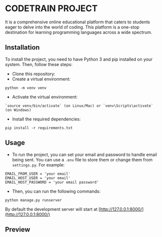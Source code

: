# CODETRAIN PROJECT

It is a comprehensive online educational platform that caters to students eager to delve into the world of coding. This platform is a one-stop destination for learning programming languages across a wide spectrum. 


## Installation

To install the project, you need to have Python 3 and pip installed on your system. Then, follow these steps:

- Clone this repository: 
- Create a virtual environment: 
```
python -m venv venv
```
- Activate the virtual environment: 
```
`source venv/bin/activate` (on Linux/Mac) or `venv\Scripts\activate` (on Windows)
```
- Install the required dependencies: 
```
pip install -r requirements.txt
```

## Usage

- To run the project, you can set your email and password to handle email being sent. You can use a `.env` file to store them or change them from `settings.py`. For example:

```
EMAIL_FROM_USER = 'your email'
EMAIL_HOST_USER = 'your email'
EMAIL_HOST_PASSWORD = 'your email password'
```

- Then, you can run the following commands:
``` 
python manage.py runserver
```

By default the development server will start at [http://127.0.0.1:8000/](http://127.0.0.1:8000/)


## Preview

### 

